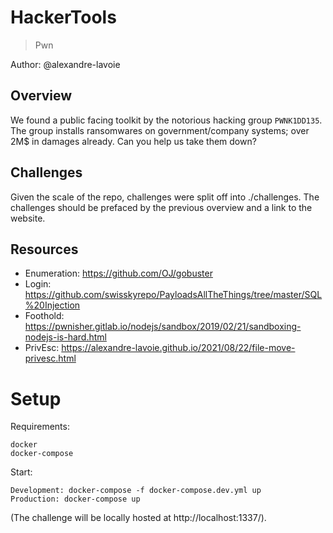 # HackerTools

> Pwn

Author: @alexandre-lavoie

## Overview

We found a public facing toolkit by the notorious hacking group `PWNK1DD135`. The group installs ransomwares on government/company systems; over 2M$ in damages already. Can you help us take them down?

## Challenges

Given the scale of the repo, challenges were split off into ./challenges. The challenges should be prefaced by the previous overview and a link to the website.

## Resources

- Enumeration: https://github.com/OJ/gobuster
- Login: https://github.com/swisskyrepo/PayloadsAllTheThings/tree/master/SQL%20Injection
- Foothold: https://pwnisher.gitlab.io/nodejs/sandbox/2019/02/21/sandboxing-nodejs-is-hard.html
- PrivEsc: https://alexandre-lavoie.github.io/2021/08/22/file-move-privesc.html

# Setup

Requirements:

```
docker
docker-compose
```

Start:

```
Development: docker-compose -f docker-compose.dev.yml up
Production: docker-compose up
```

(The challenge will be locally hosted at http://localhost:1337/).